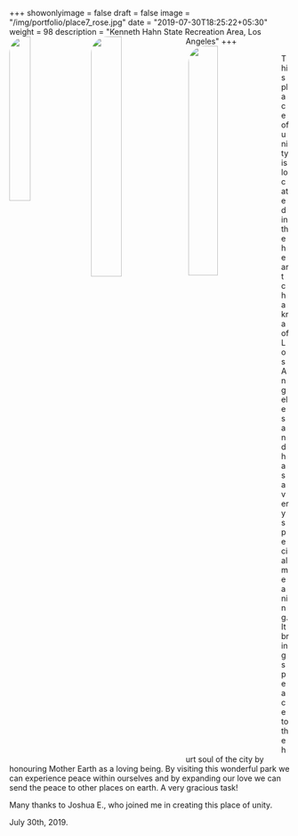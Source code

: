 +++
showonlyimage = false
draft = false
image = "/img/portfolio/place7_rose.jpg"
date = "2019-07-30T18:25:22+05:30"
weight = 98
description = "Kenneth Hahn State Recreation Area, Los Angeles"
+++
<img src="/img/portfolio/place7_lybie.jpg" width=27.5%  align="left" margin-bottom=20px style = "border-radius:30px"/>
<img src="/img/portfolio/place7_kristall.jpg" width=33.25% align="left" style = "border-radius: 30px; margin-left: 1%; margin-bottom=20px"/>
<img src="/img/portfolio/place7_lybie_stehend.jpg" width=32.5% align="left" style = "border-radius: 30px; margin-left: 1%; margin-bottom=20px"/>

This place of unity is located in the heart chakra of Los Angeles and has a very special meaning.
It brings peace to the hurt soul of the city by honouring Mother Earth as a loving being.
By visiting this wonderful park we can experience peace within ourselves and by expanding our love we can send the peace to other places on earth. A very gracious task!

Many thanks to Joshua E., who joined me in creating this place of unity.

July 30th, 2019.
